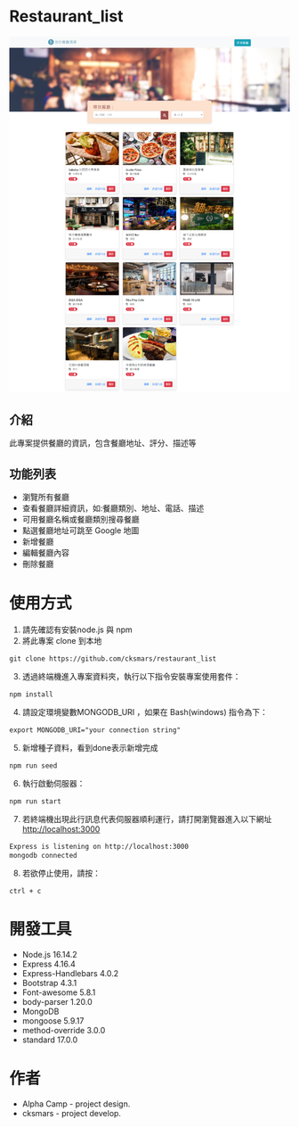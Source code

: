 # Restaurant_list
![Index page about Restaurant List](https://github.com/cksmars/restaurant_list/blob/main/restaurant_list3.png)

## 介紹
此專案提供餐廳的資訊，包含餐廳地址、評分、描述等

## 功能列表
- 瀏覽所有餐廳
- 查看餐廳詳細資訊，如:餐廳類別、地址、電話、描述
- 可用餐廳名稱或餐廳類別搜尋餐廳
- 點選餐廳地址可跳至 Google 地圖
- 新增餐廳
- 編輯餐廳內容
- 刪除餐廳


# 使用方式
1. 請先確認有安裝node.js 與 npm
2. 將此專案 clone 到本地
```
git clone https://github.com/cksmars/restaurant_list
```
3. 透過終端機進入專案資料夾，執行以下指令安裝專案使用套件：
```
npm install
```
4. 請設定環境變數MONGODB_URI ，如果在 Bash(windows) 指令為下：
```
export MONGODB_URI="your connection string"
```
5. 新增種子資料，看到done表示新增完成
```
npm run seed
```
6. 執行啟動伺服器：
```
npm run start
```
7. 若終端機出現此行訊息代表伺服器順利運行，請打開瀏覽器進入以下網址<http://localhost:3000>
```
Express is listening on http://localhost:3000
mongodb connected
```
8. 若欲停止使用，請按：
```
ctrl + c
```

# 開發工具
- Node.js 16.14.2
- Express 4.16.4
- Express-Handlebars 4.0.2
- Bootstrap 4.3.1
- Font-awesome 5.8.1
- body-parser 1.20.0
- MongoDB
- mongoose 5.9.17
- method-override 3.0.0
- standard 17.0.0

# 作者
- Alpha Camp - project design.
- cksmars - project develop.
